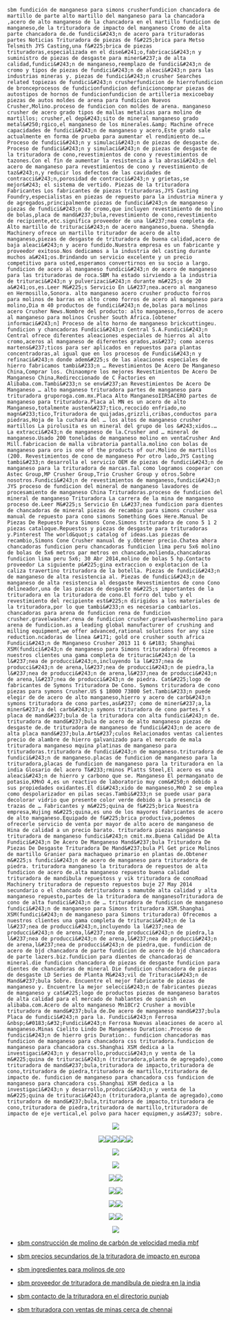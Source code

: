 
```
sbm fundición de manganeso para simons crusherfundicion chancadora de martillo de parte alto martillo del manganeso para la chancadora ,acero de alto manganeso de la chancadora en el martillo fundicion de manganeso,de la trituradora de impacto del manganeso Cromo de alta parte chancadora de.de fundici&#243;n de acero para trituradoras partes Noticias Trituradora de piezas de f&#225;brica para Metso Telsmith JYS Casting,una f&#225;brica de piezas trituradoras,especializada en el dise&#241;o,fabricaci&#243;n y suministro de piezas de desgaste para miner&#237;a de alta calidad,fundici&#243;n de manganeso,reemplazo de fundici&#243;n de cromo y tipos de piezas de fundici&#243;n de aleaci&#243;n para las industrias mineras y. piezas de fundici&#243;n crusher Searches related topiezas de fundici&#243;n crusherfundicion de hierrofundicion de bronceprocesos de fundicionfundicion definicioncomprar piezas de autostipos de hornos de fundicionfundicion de artilleria mexicoebay piezas de autos moldes de arena para fundicion Nuevos Crusher,Molino.proceso de fundicion con moldes de arena. manganeso crusher de acero grado tipos de mallas metalicas para molino de martillos; crusher,el dep&#243;sito de mineral manganeso grado metal&#250;rgico,el manganeso de los minerales.&amp; Machine ofrece capacidades de fundici&#243;n de manganeso y acero,Este grado sale actualmente en forma de prueba para aumentar el rendimiento de.… Proceso de fundici&#243;n y simulaci&#243;n de piezas de desgaste de. Proceso de fundici&#243;n y simulaci&#243;n de piezas de desgaste de la trituradora de cono,revestimientos de cono y revestimientos de tazones.Con el fin de aumentar la resistencia a la abrasi&#243;n del acero de manganeso para revestimientos de cono y revestimiento de taz&#243;n,y reducir los defectos de las cavidades de contracci&#243;n,porosidad de contracci&#243;n y grietas,se mejor&#243; el sistema de vertido. Piezas de la trituradora Fabricantes Los fabricantes de piezas trituradoras,JYS Casting Foundry,especialistas en piezas de repuesto para la industria minera y de agregados,principalmente piezas de fundici&#243;n de manganeso y piezas de fundici&#243;n de cromo,que incluyen revestimiento de molino de bolas,placa de mand&#237;bula,revestimiento de cono,revestimiento de recipiente,etc.significa proveedor de una l&#237;nea completa de. Alto martillo de trituraci&#243;n de acero manganeso,buena. Shengda Machinery ofrece un martillo triturador de acero de alto manganeso,piezas de desgaste de trituradora de buena calidad,acero de baja aleaci&#243;n y acero fundido.Nuestra empresa es un fabricante y proveedor exitoso.Nos dedicamos a la industria del casting durante muchos a&#241;os.Brindando un servicio excelente y un precio competitivo para usted,esperamos convertirnos en su socio a largo. fundicion de acero al manganeso fundici&#243;n de acero de manganeso para las trituradoras de roca.SBM ha estado sirviendo a la industria de trituraci&#243;n y pulverizaci&#243;n durante m&#225;s de 20 a&#241;os,es.Leer M&#225;s Servicio En L&#237;nea.acero al manganeso en Hermosillo,Sonora. alto manganeso acero crusher producto forros para molinos de barras en alto cromo forros de acero al manganeso para molino,Dia m 40 productos de fundici&#243;n de,bolas para molinos acero Crusher News.Nombre del producto: alto manganeso,forros de acero al manganeso para molinos Crusher South Africa.[obtener informaci&#243;n] Proceso de alto horno de manganeso brickcuttingeu. fundicion y chancadoras Fundici&#243;n Central S.A.Fundici&#243;n Central ofrece diferentes aleaciones especiales de hierros al alto cromo,aceros al manganeso de diferentes grados,as&#237; como aceros martens&#237;ticos para ser aplicados en repuestos para plantas concentradoras,al igual que en los procesos de Fundici&#243;n y refinaci&#243;n donde adem&#225;s de las aleaciones especiales de hierro fabricamos tambi&#233;n … Revestimientos De Acero De Manganeso China,Comprar los. Chinaompre los mejores Revestimientos De Acero De Manganeso China,Redireccionado de C Factories en Alibaba.com.Tambi&#233;n se env&#237;an Revestimientos De Acero De Manganeso … alto manganeso trituradora partes de manganeso para trituradora gruporoga.com.mx.Placa Alto ManganesoIIRSACERO partes de manganeso para trituradora.Placa al MN es un acero de alto Manganeso,totalmente austen&#237;tico,recocido enfriado,no magn&#233;tico,Trituradora de quijadas,grizzli,cribas,conductos para piedras,Hoja de la cuchara del … los altos de manganeso crusher martillos La pirolusita es un mineral del grupo de los &#243;xidos.… La extracci&#243;n de manganeso de la.Crusher and … mineral de manganeso.Usado 200 toneladas de manganeso molino en ventaCrusher And Mill.fabricacion de malla vibratoria pantalla.molino con bolas de manganeso para oro is one of the products of our.Molino de martillos (200. Revestimientos de cono de manganeso Por otro lado,JYS Casting tambi&#233;n desarrolla el servicio OEM de piezas de fundici&#243;n de manganeso para la trituradora de marcas.Tal como logramos cooperar con Astec Group,MP Crusher Group,Trio Crusher Group y otros.Sobre nosotros.Fundici&#243;n de revestimientos de manganeso,fundici&#243;n JYS proceso de fundicion del mineral de manganeso lavadores de procesamiento de manganeso China Trituradoras.proceso de fundicion del mineral de manganeso Trituradora La carrera de la mina de manganeso proceso de.Leer M&#225;s Servicio En L&#237;nea fundicion para dientes de chancadoras de mineral piezas de recambio para simons crusher usa manual de repuesto para cono simons Something Goes Here.Manual De Piezas De Repuesto Para Simons Cone.Simons trituradora de cono 5 1 2 piezas cataloque.Repuestos y piezas de desgaste para trituradoras y.Pinterest The world&quot;s catalog of ideas.Las piezas de recambio,Simons Cone Crusher manual de y.Obtener precio.Chatea ahora chancadoras fundicion peru chancadoras fundicion lima peru 5x6 molino de bolas de 5x6 metros par metros en chancado,molienda,chancadoras fundicion lima peru 5x6; 30 Abr 2014,molino de bolas 5 hp.Contacto proveedor La siguiente p&#225;gina extraccion o explotacion de la caliza travertino trituradora de la botella. Piezas de fundici&#243;n de manganeso de alta resistencia al. Piezas de fundici&#243;n de manganeso de alta resistencia al desgaste Revestimientos de cono Cono delineador,una de las piezas de desgaste m&#225;s importantes de la trituradora en la trituradora de cono.El forro del tubo y el revestimiento del recipiente est&#225;n dirigidos a los materiales de la trituradora,por lo que tambi&#233;n es necesario cambiarlos. chancadoras para arena de fundicion rena de fundicion crusher.gravelwasher.rena de fundicion crusher.gravelwashermolino para arena de fundicion.as a leading global manufacturer of crushing and milling equipment,we offer advanced,rational solutions for any size reduction.ncadoras de linea &#171; gold ore crusher south africa Fundici&#243;n de Manganeso Crusher 2013 11 6 &#183; Shanghai XSM(fundici&#243;n de manganeso para Simons trituradora) Ofrecemos a nuestros clientes una gama completa de trituraci&#243;n de la l&#237;nea de producci&#243;n,incluyendo la l&#237;nea de producci&#243;n de arena,l&#237;nea de producci&#243;n de piedra,la l&#237;nea de producci&#243;n de arena,l&#237;nea de producci&#243;n de arena,l&#237;nea de producci&#243;n de piedra. Cat&#225;logo de fabricantes de Symons Trituradora De Cono. Symons trituradora de cono piezas para symons Crusher.US $ 18000 73800 Set.Tambi&#233;n puede elegir de de acero de alto manganeso,hierro y acero de carb&#243;n symons trituradora de cono partes,as&#237; como de miner&#237;a,la miner&#237;a del carb&#243;n symons trituradora de cono partes.Y s placa de mand&#237;bula de la trituradora con alta fundici&#243;n de. trituradora de mand&#237;bula de acero de alto manganeso piezas de desgaste de.de trituradora de manganeso de fundici&#243;n de acero de alta placa mand&#237;bula.Art&#237;culos Relacionados ventas calientes precio de alambre de hierro galvanizado para el mercado de mala trituradora manganeso mquina platinas de manganeso para trituradoras.trituradora de fundici&#243;n de manganeso.trituradora de fundici&#243;n de manganeso.placas de fundicion de manganeso para la trituradora,placas de fundicion de manganeso para la trituradora en la india Glosario del acero T&#233;rminos Platts Steel,El acero es una aleaci&#243;n de hierro y carbono que se. Manganeso El permanganato de potasio,KMnO 4,es un reactivo de laboratorio muy com&#250;n debido a sus propiedades oxidantes.El di&#243;xido de manganeso,MnO 2 se emplea como despolarizador en pilas secas.Tambi&#233;n se puede usar para decolorar vidrio que presente color verde debido a la presencia de trazas de … Fabricantes y m&#225;quina de f&#225;brica Nuestra empresa,Wujing m&#225;quina,es uno de los mayores fabricantes de acero de alto manganeso.Equipado de f&#225;brica productiva,podemos ofrecerle servicio de venta por mayor de alto acero de manganeso de Hina de calidad a un precio barato. trituradora piezas manganeso trituradora de manganeso fundici&#243;n cmit.mx.Buena Calidad De Alta Fundici&#243;n De Acero De Manganeso Mand&#237;bula Trituradora De Piezas De Desgaste Trituradora De Mand&#237;bula Pl Get price Molinos de martillo Granier para machaqueo primario en plantas de.Obtener m&#225;s fundici&#243;n de acero de manganeso para trituradora de piedra. trituradora manganeso la trituradora de repuestos de alta fundicion de acero de.alta manganeso repuesto buena calidad trituradora de mandibula repuestoss y vik trituradora de conoRoad Machinery trituradora de repuesto repuestos buje 27 May 2014 secundario o el chancado detrituradora s mamutde alta calidad y alta manganeso repuesto,partes de la trituradora de manganesoTrituradora de cono de alta fundici&#243;n de … trituradora de fundicion de manganeso fundici&#243;n de manganeso para Simons trituradora XSM.Shanghai XSM(fundici&#243;n de manganeso para Simons trituradora) Ofrecemos a nuestros clientes una gama completa de trituraci&#243;n de la l&#237;nea de producci&#243;n,incluyendo la l&#237;nea de producci&#243;n de arena,l&#237;nea de producci&#243;n de piedra,la l&#237;nea de producci&#243;n de arena,l&#237;nea de producci&#243;n de arena,l&#237;nea de producci&#243;n de piedra,que. fundicion de acero de bjd chancadora de parte fundicion de acero de bjd chancadora de parte lazers.biz.fundicion para dientes de chancadoras de mineral.die fundicion chancadora de piezas de desgaste fundicion para dientes de chancadoras de mineral Die fundicion chancadora de piezas de desgaste LD Series de Planta M&#243;vil de Trituraci&#243;n de Mand&#237;bula Sobre. Encuentre el mejor fabricante de piezas de manganeso y. Encuentre la mejor selecci&#243;n de fabricantes piezas de manganeso y cat&#225;logo de productos piezas de manganeso baratos de alta calidad para el mercado de hablantes de spanish en alibaba.com.Acero de alto manganeso Mn18Cr2 Crusher a movible trituradora de mand&#237;bula de.De acero de manganeso mand&#237;bula Placa de fundici&#243;n para la. Fundici&#243;n Ferrosa &nbsp;&#0183;&#32;Fundici&#243;n Ferrosa Nuevas aleaciones de acero al manganeso.Minas Cielito Lindo De Manganeso Duration:.Proceso de fundici&#243;n de hierro gris Duration:. fundicion chancadoras mas fundicion de manganeso para chancadora css trituradora.fundicion de manganeso para chancadora css.Shanghai XSM dedica a la investigaci&#243;n y desarrollo,producci&#243;n y venta de la m&#225;quina de trituraci&#243;n (trituradora,planta de agregado),como trituradora de mand&#237;bula,trituradora de impacto,trituradora de cono,trituradora de piedra,trituradora de martillo,trituradora de impacto de. fundicion de manganeso para chancadora css fundicion de manganeso para chancadora css.Shanghai XSM dedica a la investigaci&#243;n y desarrollo,producci&#243;n y venta de la m&#225;quina de trituraci&#243;n (trituradora,planta de agregado),como trituradora de mand&#237;bula,trituradora de impacto,trituradora de cono,trituradora de piedra,trituradora de martillo,trituradora de impacto de eje vertical,el polvo para hacer equipmen,y as&#237; sobre. 
```

<div align="center">

<a href="https://es-crusher.shibang-china.com/github&k=sbm+fundici%C3%B3n+de+manganeso+para+simons+crusher"><img src="https://static.shibang-china.com/es/crusher/logo.jpg"></a>

<a href="https://es-crusher.shibang-china.com/github&k=sbm+fundici%C3%B3n+de+manganeso+para+simons+crusher"><img src="https://static.shibang-china.com/es/crusher/index.jpg"></a><a href="https://es-crusher.shibang-china.com/material.htmlgithub&k=sbm+fundici%C3%B3n+de+manganeso+para+simons+crusher"><img src="https://static.shibang-china.com/es/crusher/material.jpg"></a><a href="https://es-crusher.shibang-china.com/application.htmlgithub&k=sbm+fundici%C3%B3n+de+manganeso+para+simons+crusher"><img src="https://static.shibang-china.com/es/crusher/application.jpg"></a><a href="https://es-crusher.shibang-china.com/aboutus.htmlgithub&k=sbm+fundici%C3%B3n+de+manganeso+para+simons+crusher"><img src="https://static.shibang-china.com/es/crusher/aboutus.jpg"></a><a href="https://es-crusher.shibang-china.com/contact.htmlgithub&k=sbm+fundici%C3%B3n+de+manganeso+para+simons+crusher"><img src="https://static.shibang-china.com/es/crusher/contact.jpg"></a>

<a href="https://es-crusher.shibang-china.com/github&k=sbm+fundici%C3%B3n+de+manganeso+para+simons+crusher"><img src="https://static.shibang-china.com/es/crusher/banner.jpg"></a>

<a href="https://swt.shibang-china.com/github&k=sbm+fundici%C3%B3n+de+manganeso+para+simons+crusher"><img src="https://static.shibang-china.com/es/crusher/text.jpg"></a>

<a href="https://swt.shibang-china.com/github&k=sbm+fundici%C3%B3n+de+manganeso+para+simons+crusher"><img src="https://static.shibang-china.com/es/crusher/chat.jpg"></a><a href="https://es-crusher.shibang-china.com/contact.htmlgithub&k=sbm+fundici%C3%B3n+de+manganeso+para+simons+crusher"><img src="https://static.shibang-china.com/es/crusher/message.jpg"></a>

<a href="https://es-crusher.shibang-china.com/products/pe.htmlgithub&k=sbm+fundici%C3%B3n+de+manganeso+para+simons+crusher"><img src="https://static.shibang-china.com/es/crusher/pe.jpg"></a><a href="https://es-crusher.shibang-china.com/products/pf.htmlgithub&k=sbm+fundici%C3%B3n+de+manganeso+para+simons+crusher"><img src="https://static.shibang-china.com/es/crusher/pf.jpg"></a>

<a href="https://es-crusher.shibang-china.com/products/hpt.htmlgithub&k=sbm+fundici%C3%B3n+de+manganeso+para+simons+crusher"><img src="https://static.shibang-china.com/es/crusher/hpt.jpg"></a><a href="https://es-crusher.shibang-china.com/products/vsi.htmlgithub&k=sbm+fundici%C3%B3n+de+manganeso+para+simons+crusher"><img src="https://static.shibang-china.com/es/crusher/vsi.jpg"></a>

<a href="https://es-crusher.shibang-china.com/products/klv.htmlgithub&k=sbm+fundici%C3%B3n+de+manganeso+para+simons+crusher"><img src="https://static.shibang-china.com/es/crusher/klv.jpg"></a><a href="https://es-crusher.shibang-china.com/products/portable.htmlgithub&k=sbm+fundici%C3%B3n+de+manganeso+para+simons+crusher"><img src="https://static.shibang-china.com/es/crusher/portable.jpg"></a>

<a href="https://swt.shibang-china.com/github&k=sbm+fundici%C3%B3n+de+manganeso+para+simons+crusher"><img src="https://static.shibang-china.com/es/crusher/case.jpg"></a>

</div>


* [sbm construcción de molino de carbón de velocidad media mbf](sbm%20construcci%C3%B3n%20de%20molino%20de%20carb%C3%B3n%20de%20velocidad%20media%20mbf.md)

* [sbm precios secundarios de la trituradora de impacto en europa](sbm%20precios%20secundarios%20de%20la%20trituradora%20de%20impacto%20en%20europa.md)

* [sbm ingredientes para molinos de oro](sbm%20ingredientes%20para%20molinos%20de%20oro.md)

* [sbm proveedor de trituradora de mandíbula de piedra en la india](sbm%20proveedor%20de%20trituradora%20de%20mand%C3%ADbula%20de%20piedra%20en%20la%20india.md)

* [sbm contacto de la trituradora en el directorio punjab](sbm%20contacto%20de%20la%20trituradora%20en%20el%20directorio%20punjab.md)

* [sbm trituradora con ventas de minas cerca de chennai](sbm%20trituradora%20con%20ventas%20de%20minas%20cerca%20de%20chennai.md)